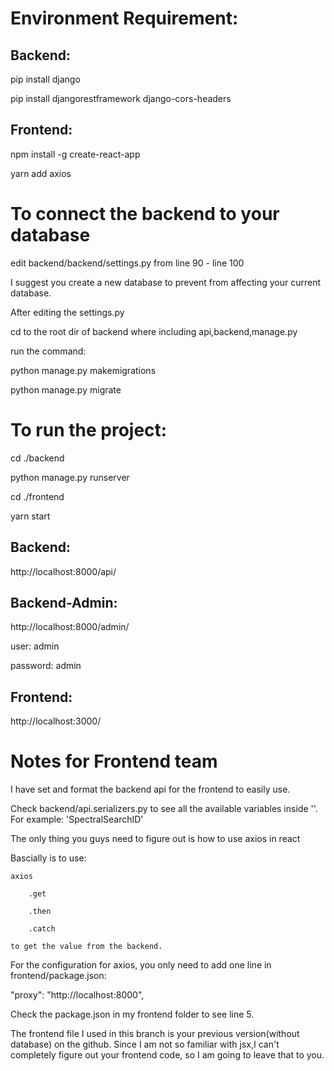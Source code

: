 # Environment Requirement:
## Backend:
pip install django

pip install djangorestframework django-cors-headers

## Frontend:
npm install -g create-react-app

yarn add axios

# To connect the backend to your database
edit backend/backend/settings.py from line 90 - line 100

I suggest you create a new database to prevent from affecting your current database.

After editing the settings.py

cd to the root dir of backend where including api,backend,manage.py

run the command:

python manage.py makemigrations

python manage.py migrate

# To run the project:
cd ./backend

python manage.py runserver

cd ./frontend

yarn start

## Backend:
http://localhost:8000/api/

## Backend-Admin:
http://localhost:8000/admin/

user: admin

password: admin

## Frontend:
http://localhost:3000/

# Notes for Frontend team
I have set and format the backend api for the frontend to easily use.

Check backend/api.serializers.py to see all the available variables inside ''. For example: 'SpectralSearchID'

The only thing you guys need to figure out is how to use axios in react

Bascially is to use:

    axios
    
        .get
        
        .then
        
        .catch
        
    to get the value from the backend.

For the configuration for axios, you only need to add one line in frontend/package.json:

"proxy": "http://localhost:8000",

Check the package.json in my frontend folder to see line 5.

The frontend file I used in this branch is your previous version(without database) on the github. Since I am not so familiar with jsx,I can't completely figure out your frontend code, so I am going to leave that to you.
